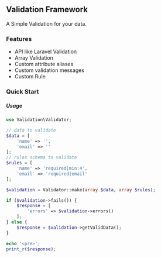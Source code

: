 ## Validation Framework

A Simple Validation for your data.

### Features

- API like Laravel Validation
- Array Validation
- Custom attribute aliases
- Custom validation messages
- Custom Rule

### Quick Start

##### Usage

```php
use Validation\Validator;

// data to validate
$data = [
    'name' => '',
    'email' => ''
];
// rules schema to validate
$rules = [
    'name' => 'required|min:4',
    'email' => 'required|email'
];

$validation = Validator::make(array $data, array $rules);

if ($validation->fails()) {
    $response = [
        'errors' => $validation->errors()
    ];
} else {
    $response = $validation->getValidData();
}

echo '<pre>';
print_r($response);
```

